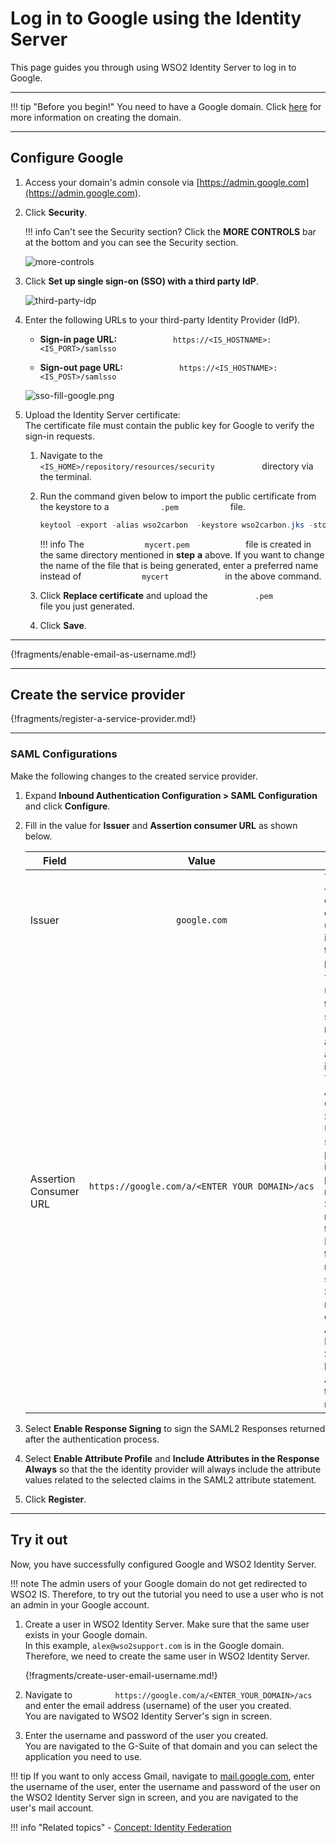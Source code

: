 # Log in to Google using the Identity Server

This page guides you through using WSO2 Identity Server to log in to Google. 

-----

!!! tip "Before you begin!" 
    You need to have a Google domain. Click
    [here](https://www.bettercloud.com/monitor/the-academy/create-google-apps-domain-three-easy-steps/)
    for more information on creating the domain.
    
-----

## Configure Google

1.  Access your domain's admin console via [https://admin.google.com](https://admin.google.com).

2.  Click **Security**.

    !!! info 
		Can't see the Security section? Click the **MORE CONTROLS** bar at
		the bottom and you can see the Security section.

    ![more-controls](../../assets/img/guides/security-google.png)

3.  Click **Set up single sign-on (SSO) with a third party IdP**.

    ![third-party-idp](../../assets/img/guides/setup-sso-google.png)

4.  Enter the following URLs to your third-party Identity Provider
    (IdP).

    -   **Sign-in page URL:**
        `             https://<IS_HOSTNAME>:<IS_PORT>/samlsso            `

    -   **Sign-out page URL:**
        `             https://<IS_HOSTNAME>:<IS_POST>/samlsso            `

    ![sso-fill-google.png](../../assets/img/guides/sso-fill-google.png)

5.  Upload the Identity Server certificate:  
    The certificate file must contain the public key for Google to
    verify the sign-in requests.

    1.  Navigate to the
        `            <IS_HOME>/repository/resources/security           `
        directory via the terminal.
    2.  Run the command given below to import the public certificate
        from the keystore to a `            .pem            ` file.

        ``` java
        keytool -export -alias wso2carbon  -keystore wso2carbon.jks -storepass wso2carbon -file mycert.pem
        ```

        !!! info 
			The `              mycert.pem             ` file is created in
			the same directory mentioned in **step** **a** above. If you
			want to change the name of the file that is being generated,
			enter a preferred name instead of
			`              mycert             ` in the above command.

    3.  Click **Replace certificate** and upload the
        `           .pem           ` file you just generated.

    4.  Click **Save**. 

-----

{!fragments/enable-email-as-username.md!}

-----

## Create the service provider

{!fragments/register-a-service-provider.md!}

---

### SAML Configurations

Make the following changes to the created service provider.

1. Expand **Inbound Authentication Configuration > SAML Configuration** and click **Configure**.

2.  Fill in the value for **Issuer** and **Assertion consumer URL** as shown below. 

    <table>
    <thead>
    <tr class="header">
    <th>Field</th>
    <th>Value</th>
    <th>Description</th>
    </tr>
    </thead>
    <tbody>
    <tr class="odd">
    <td>Issuer</td>
    <td><div class="content-wrapper">
    <p><code>                 google.com                </code></p>
    </div></td>
    <td>This is the <code>               &lt;saml:Issuer&gt;              </code> element that contains the unique identifier of the service provider.</td>
    </tr>
    <tr class="even">
    <td>Assertion Consumer URL</td>
    <td><pre><code>https://google.com/a/&lt;ENTER_YOUR_DOMAIN&gt;/acs</code></pre>
    <code>              </code></td>
    <td>This is the URL to which the browser should be redirected to after the authentication is successful. This is the Assertion Consumer Service (ACS) URL of the service provider. The identity provider redirects the SAML2 response to this ACS URL. However, if the SAML2 request is signed and SAML2 request contains the ACS URL, the Identity Server will honor the ACS URL of the SAML2 request.</td>
    </tr>
    </table>

3. Select **Enable Response Signing** to sign the SAML2 Responses returned after the authentication process.

4. Select **Enable Attribute Profile** and **Include Attributes in the Response Always** so that the the identity provider 
    will always include the attribute values related to the selected claims in the SAML2 attribute statement.

5. Click **Register**. 

-----

## Try it out

Now, you have successfully configured Google and WSO2 Identity Server.

!!! note
    The admin users of your Google domain do not get redirected to WSO2 IS.
    Therefore, to try out the tutorial you need to use a user who is not an
    admin in your Google account.
    

1.  Create a user in WSO2 Identity Server. Make sure that the same user
    exists in your Google domain.  
    In this example, `alex@wso2support.com`
    is in the Google domain. Therefore, we need to create the same user in WSO2 Identity Server. 

    {!fragments/create-user-email-username.md!} 

2.  Navigate to
    `          https://google.com/a/<ENTER_YOUR_DOMAIN>/acs         `
    and enter the email address (username) of the user you created.  
    You are navigated to WSO2 Identity Server's sign in screen.
3.  Enter the username and password of the user you created.  
    You are navigated to the G-Suite of that domain and you can select
    the application you need to use.

  

!!! tip
    If you want to only access Gmail, navigate to
    [mail.google.com](http://mail.google.com), enter the username of the
    user, enter the username and password of the user on the WSO2 Identity
    Server sign in screen, and you are navigated to the user's mail account.

!!! info "Related topics"
    - [Concept: Identity Federation](../../../references/concepts/identity-federation/)    
    
